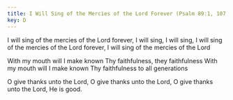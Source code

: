 ```yaml
---
title: I Will Sing of the Mercies of the Lord Forever (Psalm 89:1, 107:1)
key: D
---
```


I will sing of the mercies of the Lord forever,
I will sing, I will sing,
I will sing of the mercies of the Lord forever,
I will sing of the mercies of the Lord

With my mouth will I make known
Thy faithfulness, they faithfulness
With my mouth will I make known
Thy faithfulness to all generations

O give thanks unto the Lord,
O give thanks unto the Lord,
O give thanks unto the Lord,
He is good.
